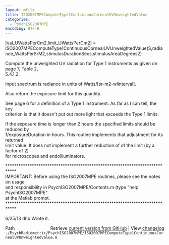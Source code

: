 ```yaml
---
layout: mfile
title: ISO2007MPEComputeType1ContinuousCornealUVUnweightedValue
categories:
  - PsychISO2007MPE
encoding: UTF-8
---
```


[val\_UWattsPerCm2,limit\_UWattsPerCm2] = ISO2007MPEComputeType1ContinuousCornealUVUnweightedValue(S,radiance\_WattsPerSrM2,stimulusDurationSecs,stimulusAreaDegrees2)  

Compute the unweighted UV radiation for Type 1 instruments as given on page 7, Table 2,  
5\.4.1.2.  

Input spectrum is radiance in units of Watts/[sr-m2-wlinterval].  

Also return the exposure limit for this quantity.  

See page 6 for a definition of a Type 1 instrument.  As far as I can tell, the key  
criterion is that it doesn't put out more light that exceeds the Type 1 limits.  

If the exposure time is longer than 2 hours the specified limits should be reduced by  
1/exposureDuration in hours.  This routine implements that adjustment for its returned  
limit value.  It does not implement a further reduction of of the limit (by a factor of 2)  
for microscopes and endoilluminators.  

\*\*\*\*\*\*\*\*\*\*\*\*\*\*\*\*\*\*\*\*\*\*\*\*\*\*\*\*\*\*\*\*\*\*\*\*\*\*\*\*\*\*\*\*\*\*\*\*\*\*\*\*\*\*\*\*\*\*\*\*\*\*\*\*\*\*\*\*\*\*\*\*\*\*\*\*  
IMPORTANT: Before using the ISO2007MPE routines, please see the notes on usage  
and responsibility in PsychISO2007MPE/Contents.m (type "help PsychISO2007MPE"  
at the Matlab prompt.  
\*\*\*\*\*\*\*\*\*\*\*\*\*\*\*\*\*\*\*\*\*\*\*\*\*\*\*\*\*\*\*\*\*\*\*\*\*\*\*\*\*\*\*\*\*\*\*\*\*\*\*\*\*\*\*\*\*\*\*\*\*\*\*\*\*\*\*\*\*\*\*\*\*\*\*\*  

6/25/13  dhb  Wrote it.  


<div class="code_header" style="text-align:right;">
  <span style="float:left;">Path&nbsp;&nbsp;</span> <span class="counter">Retrieve <a href=
  "https://raw.github.com/Psychtoolbox-3/Psychtoolbox-3/beta/./PsychRadiometric/PsychISO2007MPE/ISO2007MPEComputeType1ContinuousCornealUVUnweightedValue.m">current version from GitHub</a> | View <a href=
  "https://github.com/Psychtoolbox-3/Psychtoolbox-3/commits/beta/./PsychRadiometric/PsychISO2007MPE/ISO2007MPEComputeType1ContinuousCornealUVUnweightedValue.m">changelog</a></span>
</div>
<div class="code">
  <code>./PsychRadiometric/PsychISO2007MPE/ISO2007MPEComputeType1ContinuousCornealUVUnweightedValue.m</code>
</div>
